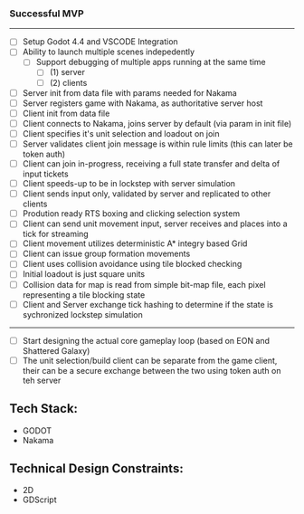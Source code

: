 ### Successful MVP
---

- [ ] Setup Godot 4.4 and VSCODE Integration
- [ ] Ability to launch multiple scenes indepedently
  - [ ] Support debugging of multiple apps running at the same time
    - [ ] (1) server
    - [ ] (2) clients
- [ ] Server init from data file with params needed for Nakama
- [ ] Server registers game with Nakama, as authoritative server host
- [ ] Client init from data file
- [ ] Client connects to Nakama, joins server by default (via param in init file)
- [ ] Client specifies it's unit selection and loadout on join
- [ ] Server validates client join message is within rule limits (this can later be token auth)
- [ ] Client can join in-progress, receiving a full state transfer and delta of input tickets
- [ ] Client speeds-up to be in lockstep with server simulation
- [ ] Client sends input only, validated by server and replicated to other clients
- [ ] Prodution ready RTS boxing and clicking selection system
- [ ] Client can send unit movement input, server receives and places into a tick for streaming
- [ ] Client movement utilizes deterministic A* integry based Grid
- [ ] Client can issue group formation movements
- [ ] Client uses collision avoidance using tile blocked checking
- [ ] Initial loadout is just square units
- [ ] Collision data for map is read from simple bit-map file, each pixel representing a tile blocking state
- [ ] Client and Server exchange tick hashing to determine if the state is sychronized lockstep simulation
---
- [ ] Start designing the actual core gameplay loop (based on EON and Shattered Galaxy)
- [ ] The unit selection/build client can be separate from the game client, their can be a secure exchange between the two using token auth on teh server

Tech Stack:
---
- GODOT
- Nakama

Technical Design Constraints:
---
- 2D
- GDScript

